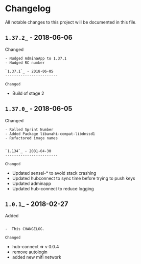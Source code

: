 Changelog
=========

All notable changes to this project will be documented in this file.

`1.37.2`_ - 2018-06-06
------------------------
Changed
~~~~~~~
- Nudged AdminaApp to 1.37.1
- Nudged RC number

`1.37.1`_ - 2018-06-05
------------------------

Changed
~~~~~~~
- Build of stage 2

`1.37.0`_ - 2018-06-05
------------------------

Changed
~~~~~~~
- Rolled Sprint Number
- Added Package libavahi-compat-libdnssd1 
- Refactored image names


`1.134`_ - 2081-04-30
------------------------

Changed
~~~~~~~
- Updated sensei-* to avoid stack crashing
- Updated hubconnect to sync time before trying to push keys
- Updated adminapp
- Updated hub-connect to reduce logging


`1.0.1`_ - 2018-02-27
------------------------

Added
~~~~~

-  This CHANGELOG.

Changed
~~~~~~

- hub-connect => v 0.0.4
- remove autologin
- added new mifi network

